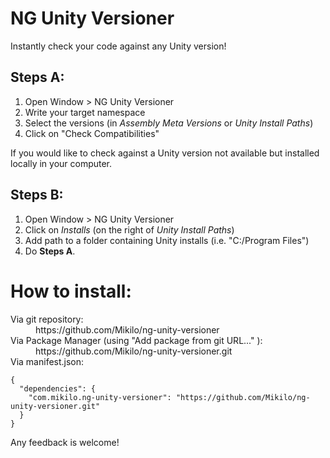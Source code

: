 # NG Unity Versioner
Instantly check your code against any Unity version!

## Steps A:
1. Open Window > NG Unity Versioner
2. Write your target namespace
3. Select the versions (in <i>Assembly Meta Versions</i> or <i>Unity Install Paths</i>)
4. Click on "Check Compatibilities"


If you would like to check against a Unity version not available but installed locally in your computer.
## Steps B:

1. Open Window > NG Unity Versioner
2. Click on <i>Installs</i> (on the right of <i>Unity Install Paths</i>)
3. Add path to a folder containing Unity installs (i.e. "C:/Program Files")
4. Do <b>Steps A</b>.


# How to install:
<dl>
<dt>Via git repository:</dt>
<dd>https://github.com/Mikilo/ng-unity-versioner</dd>

<dt>Via Package Manager (using "Add package from git URL..." ):</dt>

<dd>https://github.com/Mikilo/ng-unity-versioner.git</dd>

<dt>Via manifest.json:</dt>
<dd></dd>
</dl>

```
{
  "dependencies": {
    "com.mikilo.ng-unity-versioner": "https://github.com/Mikilo/ng-unity-versioner.git"
  }
}
```

Any feedback is welcome! 
